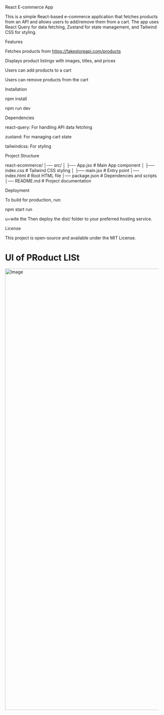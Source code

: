  React E-commerce App

This is a simple React-based e-commerce application that fetches products from an API and allows users to add/remove them from a cart. The app uses React Query for data fetching, Zustand for state management, and Tailwind CSS for styling.

Features

Fetches products from https://fakestoreapi.com/products

Displays product listings with images, titles, and prices

Users can add products to a cart

Users can remove products from the cart

 Installation
    
 npm install

npm run dev

Dependencies

react-query: For handling API data fetching

zustand: For managing cart state

tailwindcss: For styling

Project Structure

react-ecommerce/
│── src/
│   ├── App.jsx      # Main App component
│   ├── index.css    # Tailwind CSS styling
│   ├── main.jsx     # Entry point
│── index.html       # Root HTML file
│── package.json     # Dependencies and scripts
│── README.md        # Project documentation

Deployment

To build for production, run:

npm start run 

u=wite the Then deploy the dist/ folder to your preferred hosting service.

License

This project is open-source and available under the MIT License.
# UI of PRoduct LISt

<img width="1440" alt="Image" src="https://github.com/user-attachments/assets/9bc91efb-ea2c-4a88-82ba-93abf8df79a8" />
 

